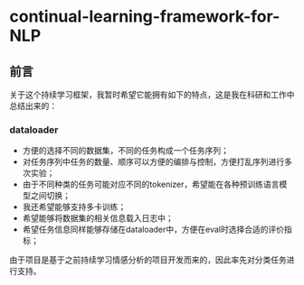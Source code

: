 # continual-learning-framework-for-NLP
## 前言

关于这个持续学习框架，我暂时希望它能拥有如下的特点，这是我在科研和工作中总结出来的：

### dataloader

- 方便的选择不同的数据集，不同的任务构成一个任务序列；
- 对任务序列中任务的数量、顺序可以方便的编排与控制，方便打乱序列进行多次实验；
- 由于不同种类的任务可能对应不同的tokenizer，希望能在各种预训练语言模型之间切换；
- 我还希望能够支持多卡训练；
- 希望能够将数据集的相关信息载入日志中；
- 希望任务信息同样能够存储在dataloader中，方便在eval时选择合适的评价指标；

由于项目是基于之前持续学习情感分析的项目开发而来的，因此率先对分类任务进行支持。